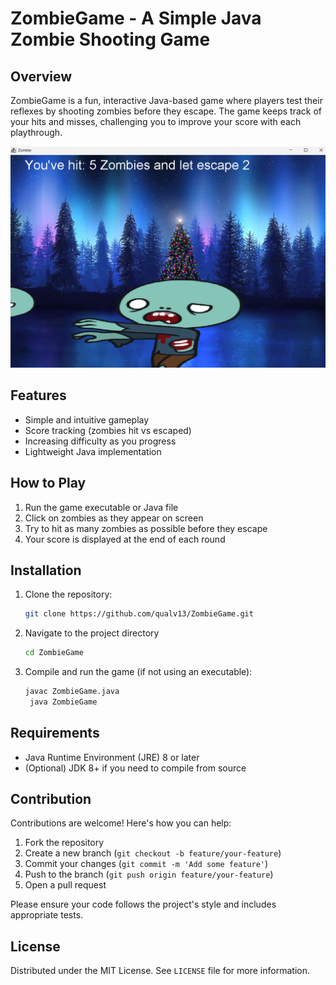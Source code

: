 # ZombieGame - A Simple Java Zombie Shooting Game

## Overview
ZombieGame is a fun, interactive Java-based game where players test their reflexes by shooting zombies before they escape. The game keeps track of your hits and misses, challenging you to improve your score with each playthrough.

![Game Screenshot](https://github.com/qualv13/ZombieGame/blob/master/ingame.png)

## Features
- Simple and intuitive gameplay
- Score tracking (zombies hit vs escaped)
- Increasing difficulty as you progress
- Lightweight Java implementation

## How to Play
1. Run the game executable or Java file
2. Click on zombies as they appear on screen
3. Try to hit as many zombies as possible before they escape
4. Your score is displayed at the end of each round

## Installation
1. Clone the repository:
   ```bash
   git clone https://github.com/qualv13/ZombieGame.git
    ```
2. Navigate to the project directory
   ```bash
   cd ZombieGame
   ```
3. Compile and run the game (if not using an executable):
   ```bash
   javac ZombieGame.java
    java ZombieGame
   ```
## Requirements
- Java Runtime Environment (JRE) 8 or later
- (Optional) JDK 8+ if you need to compile from source

## Contribution
Contributions are welcome! Here's how you can help:
1. Fork the repository
2. Create a new branch (`git checkout -b feature/your-feature`)
3. Commit your changes (`git commit -m 'Add some feature'`)
4. Push to the branch (`git push origin feature/your-feature`)
5. Open a pull request

Please ensure your code follows the project's style and includes appropriate tests.

## License
Distributed under the MIT License. See `LICENSE` file for more information.
